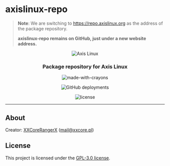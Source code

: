 # axislinux-repo

> **Note**: We are switching to https://repo.axislinux.org as the address of the package repository.
> 
> **axislinux-repo remains on GitHub, just under a new website address.**

<p align="center"><img alt="Axis Linux" src="https://user-images.githubusercontent.com/61242573/118399404-43c30480-b65d-11eb-9c81-82fccb9cf14e.png"/></p>

<h3 align="center">Package repository for Axis Linux</h3>

<p align="center"><img alt="made-with-crayons" src="https://forthebadge.com/images/badges/made-with-crayons.svg"></p>

<p align="center"><img alt="GitHub deployments" src="https://img.shields.io/github/deployments/axislinux/axislinux-repo/github-pages?style=for-the-badge"></p>

<p align="center">
  <img alt="license" src="https://img.shields.io/github/license/axislinux/axislinux-repo?style=for-the-badge"/>
</p>

---

## About

Creator: [XXCoreRangerX](https://github.com/XXCoreRangerX) (mail@xxcore.pl)

## License
This project is licensed under the [GPL-3.0 license](https://github.com/axislinux/axislinux-repo/blob/master/LICENSE).
